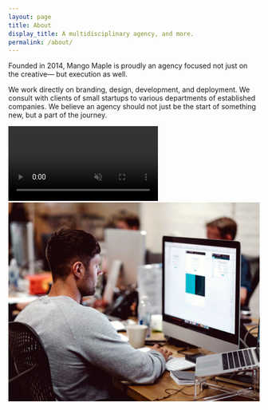 ```yaml
---
layout: page
title: About
display_title: A multidisciplinary agency, and more.
permalink: /about/
---
```


Founded in 2014, Mango Maple is proudly an agency focused not just on the creative— but execution as well.

We work directly on branding, design, development, and deployment. We consult with clients of small startups to various departments of established companies. We believe an agency should not just be the start of something new, but a part of the journey.

<div class="grid" markdown="1">
  <div class="grid-item">
    <video playsinline loop="true" autoplay="true" muted="true" disablePictureInPicture disableRemotePlayback x-webkit-airplay="deny" >
      <source src="/assets/videos/video-call.webm" type="video/webm">
      <source src="/assets/videos/video-call.mp4" type="video/mp4">
    </video>
  </div>
  <div class="grid-item">
    <img src="/assets/images/about-independent-contributor.jpg" alt="Independent work at Mango Maple">
  </div>
</div>
